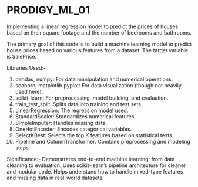 # PRODIGY_ML_01
Implementing a linear regression model to predict the prices of houses based on their square footage and the number of bedrooms and bathrooms.

The primary goal of this code is to build a machine learning model to predict house prices based on various features from a dataset. The target variable is SalePrice.


Libraries Used:-
1. pandas, numpy: For data manipulation and numerical operations.
2. seaborn, matplotlib.pyplot: For data visualization (though not heavily used here).
3. scikit-learn: For preprocessing, model building, and evaluation.
4. train_test_split: Splits data into training and test sets.
5. LinearRegression: The regression model used.
6. StandardScaler: Standardizes numerical features.
7. SimpleImputer: Handles missing data.
8. OneHotEncoder: Encodes categorical variables.
9. SelectKBest: Selects the top K features based on statistical tests.
10. Pipeline and ColumnTransformer: Combine preprocessing and modeling steps.

Significance:-
Demonstrates end-to-end machine learning: from data cleaning to evaluation.
Uses scikit-learn’s pipeline architecture for cleaner and modular code.
Helps understand how to handle mixed-type features and missing data in real-world datasets.

